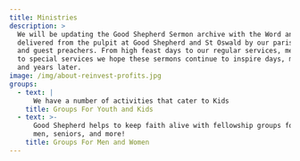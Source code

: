 ```yaml
---
title: Ministries
description: >
  We will be updating the Good Shepherd Sermon archive with the Word and Wisdom
  delivered from the pulpit at Good Shepherd and St Oswald by our parish priest
  and guest preachers. From high feast days to our regular services, memorials
  to special services we hope these sermons continue to inspire days, months,
  and years later.
image: /img/about-reinvest-profits.jpg
groups:
  - text: |
      We have a number of activities that cater to Kids
    title: Groups For Youth and Kids
  - text: >-
      Good Shepherd helps to keep faith alive with fellowship groups for women,
      men, seniors, and more!
    title: Groups For Men and Women
---
```


